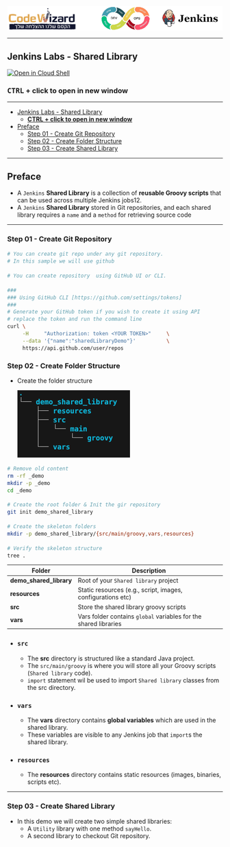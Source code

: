 ![](../../resources/logos.png)

----

## Jenkins Labs - Shared Library

[![Open in Cloud Shell](https://gstatic.com/cloudssh/images/open-btn.svg)](https://console.cloud.google.com/cloudshell/editor?cloudshell_git_repo=https://github.com/nirgeier/JenkinsLabs)

### **<kbd>CTRL</kbd> + click to open in new window**   

---

- [Jenkins Labs - Shared Library](#jenkins-labs---shared-library)
  - [**CTRL + click to open in new window**](#ctrl--click-to-open-in-new-window)
- [Preface](#preface)
  - [Step 01 - Create Git Repository](#step-01---create-git-repository)
  - [Step 02 - Create Folder Structure](#step-02---create-folder-structure)
  - [Step 03 - Create Shared Library](#step-03---create-shared-library)


---

## Preface 
- A `Jenkins` **Shared Library** is a collection of **reusable Groovy scripts** that can be used across multiple Jenkins jobs12. 
- A `Jenkins` **Shared Library** stored in Git repositories, and each shared library requires a `name` and a `method` for retrieving source code

---

### Step 01 - Create Git Repository

```sh
# You can create git repo under any git repository.
# In this sample we will use github 

# You can create repository  using GitHub UI or CLI.

###
### Using GitHub CLI [https://github.com/settings/tokens]
###
# Generate your GitHub token if you wish to create it using API
# replace the token and run the command line
curl \
     -H     "Authorization: token <YOUR TOKEN>"     \
     --data '{"name":"sharedLibraryDemo"}'          \
     https://api.github.com/user/repos
```

### Step 02 - Create Folder Structure

- Create the folder structure

    ![Folder Structure](../../resources/shared_library/folder_structure.png)

```sh
# Remove old content
rm -rf _demo
mkdir -p _demo
cd _demo

# Create the root folder & Init the gir repository
git init demo_shared_library

# Create the skeleton folders
mkdir -p demo_shared_library/{src/main/groovy,vars,resources}

# Verify the skeleton structure
tree .
```

| Folder                  | Description                                                      |
| ----------------------- | ---------------------------------------------------------------- |
| **demo_shared_library** | Root of your `Shared library` project                            |
| **resources**           | Static resources (e.g., script, images, configurations etc)      |
| **src**                 | Store the shared library groovy scripts                          |
| **vars**                | Vars folder contains `global` variables for the shared libraries |

  - ### `src`

    - The **src** directory is structured like a standard Java project. 
    - The `src/main/groovy` is where you will store all your Groovy scripts (`Shared library` code).
    - `import` statement wil be used to import `Shared library` classes from the src directory.

  - ### `vars`
    - The **vars** directory contains **global variables** which are used in the shared library. 
    - These variables are visible to any Jenkins job that `import`s the shared library.

  - ### `resources`
    -  The **resources** directory contains static resources (images, binaries, scripts etc).

---

### Step 03 - Create Shared Library

- In this demo we will create two simple shared libraries:
  - A `Utility` library with one method `sayHello`.
  - A second library to checkout Git repository.